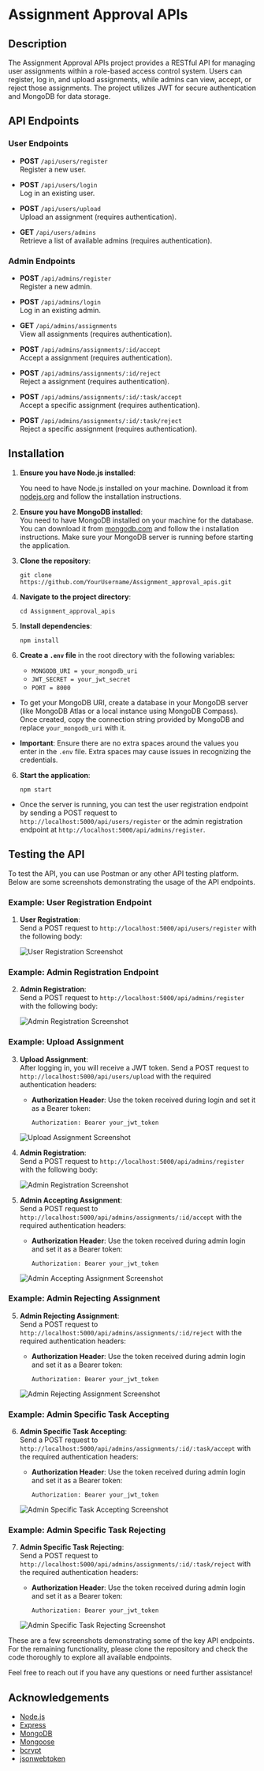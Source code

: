 # Assignment Approval APIs

## Description
The Assignment Approval APIs project provides a RESTful API for managing user assignments within a role-based access control system. Users can register, log in, and upload assignments, while admins can view, accept, or reject those assignments. The project utilizes JWT for secure authentication and MongoDB for data storage.

## API Endpoints

### User Endpoints
- **POST** `/api/users/register`  
  Register a new user.

- **POST** `/api/users/login`  
  Log in an existing user.

- **POST** `/api/users/upload`  
  Upload an assignment (requires authentication).

- **GET** `/api/users/admins`  
  Retrieve a list of available admins (requires authentication).

### Admin Endpoints

- **POST** `/api/admins/register`  
  Register a new admin.

- **POST** `/api/admins/login`  
  Log in an existing admin.

- **GET** `/api/admins/assignments`  
  View all assignments (requires authentication).

- **POST** `/api/admins/assignments/:id/accept`  
  Accept a assignment (requires authentication).

- **POST** `/api/admins/assignments/:id/reject`  
  Reject a assignment (requires authentication).
  
- **POST** `/api/admins/assignments/:id/:task/accept`  
  Accept a specific assignment (requires authentication).

- **POST** `/api/admins/assignments/:id/:task/reject`  
  Reject a specific assignment (requires authentication).

## Installation

1. **Ensure you have Node.js installed**:
   
   You need to have Node.js installed on your machine. Download it from [nodejs.org](https://nodejs.org/) and follow the installation instructions.

2. **Ensure you have MongoDB installed**:  
   You need to have MongoDB installed on your machine for the database. You can download it from [mongodb.com](https://www.mongodb.com/try/download/community) and follow the i nstallation instructions. Make sure your MongoDB server is running before starting the application.

3. **Clone the repository**:

   `git clone https://github.com/YourUsername/Assignment_approval_apis.git`

4. **Navigate to the project directory**:

   `cd Assignment_approval_apis`

5. **Install dependencies**:

   `npm install`

6. **Create a `.env` file** in the root directory with the following variables:
   
   - `MONGODB_URI = your_mongodb_uri`
   - `JWT_SECRET = your_jwt_secret`
   - `PORT = 8000`
   
- To get your MongoDB URI, create a database in your MongoDB server (like MongoDB Atlas or a local instance using MongoDB Compass). Once created, copy the connection string provided by MongoDB and replace `your_mongodb_uri` with it.

- **Important**: Ensure there are no extra spaces around the values you enter in the `.env` file. Extra spaces may cause issues in recognizing the credentials.
  
6. **Start the application**:

   `npm start`
- Once the server is running, you can test the user registration endpoint by sending a POST request to `http://localhost:5000/api/users/register` or the admin registration endpoint at `http://localhost:5000/api/admins/register`.


## Testing the API

To test the API, you can use Postman or any other API testing platform. Below are some screenshots demonstrating the usage of the API endpoints.

### Example: User Registration Endpoint

1. **User Registration**:  
   Send a POST request to `http://localhost:5000/api/users/register` with the following body:

   ![User Registration Screenshot]("Pictures\userRegistration.png")

### Example: Admin Registration Endpoint

2. **Admin Registration**:  
   Send a POST request to `http://localhost:5000/api/admins/register` with the following body:

   ![Admin Registration Screenshot](path/to/your/admin-registration-screenshot.png)

### Example: Upload Assignment

3. **Upload Assignment**:  
   After logging in, you will receive a JWT token. Send a POST request to `http://localhost:5000/api/users/upload` with the required authentication headers:

   - **Authorization Header**: Use the token received during login and set it as a Bearer token:
     ```
     Authorization: Bearer your_jwt_token
     ```

   ![Upload Assignment Screenshot](path/to/your/upload-assignment-screenshot.png)

4. **Admin Registration**:  
   Send a POST request to `http://localhost:5000/api/admins/register` with the following body:

   ![Admin Registration Screenshot](path/to/your/admin-registration-screenshot.png)
  
5. **Admin Accepting Assignment**:  
   Send a POST request to `http://localhost:5000/api/admins/assignments/:id/accept` with the required authentication headers:

   - **Authorization Header**: Use the token received during admin login and set it as a Bearer token:
     ```
     Authorization: Bearer your_jwt_token
     ```

   ![Admin Accepting Assignment Screenshot](path/to/your/admin-accepting-assignment-screenshot.png)

### Example: Admin Rejecting Assignment

5. **Admin Rejecting Assignment**:  
   Send a POST request to `http://localhost:5000/api/admins/assignments/:id/reject` with the required authentication headers:

   - **Authorization Header**: Use the token received during admin login and set it as a Bearer token:
     ```
     Authorization: Bearer your_jwt_token
     ```

   ![Admin Rejecting Assignment Screenshot](path/to/your/admin-rejecting-assignment-screenshot.png)

### Example: Admin Specific Task Accepting

6. **Admin Specific Task Accepting**:  
   Send a POST request to `http://localhost:5000/api/admins/assignments/:id/:task/accept` with the required authentication headers:

   - **Authorization Header**: Use the token received during admin login and set it as a Bearer token:
     ```
     Authorization: Bearer your_jwt_token
     ```

   ![Admin Specific Task Accepting Screenshot](path/to/your/admin-specific-task-accepting-screenshot.png)

### Example: Admin Specific Task Rejecting

7. **Admin Specific Task Rejecting**:  
   Send a POST request to `http://localhost:5000/api/admins/assignments/:id/:task/reject` with the required authentication headers:

   - **Authorization Header**: Use the token received during admin login and set it as a Bearer token:
     ```
     Authorization: Bearer your_jwt_token
     ```

   ![Admin Specific Task Rejecting Screenshot](path/to/your/admin-specific-task-rejecting-screenshot.png)

These are a few screenshots demonstrating some of the key API endpoints. For the remaining functionality, please clone the repository and check the code thoroughly to explore all available endpoints.

Feel free to reach out if you have any questions or need further assistance!

## Acknowledgements

  
- [Node.js](https://nodejs.org/)
- [Express](https://expressjs.com/)
- [MongoDB](https://www.mongodb.com/)
- [Mongoose](https://mongoosejs.com/)
- [bcrypt](https://www.npmjs.com/package/bcrypt)
- [jsonwebtoken](https://www.npmjs.com/package/jsonwebtoken)
